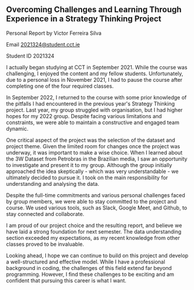 ## Overcoming Challenges and Learning Through Experience in a Strategy Thinking Project

Personal Report by Victor Ferreira Silva

Email 2021324@student.cct.ie

Student ID 2021324

I actually began studying at CCT in September 2021. While the course was challenging, I enjoyed the content and my fellow students. Unfortunately, due to a personal loss in November 2021, I had to pause the course after completing one of the four required classes.

In September 2022, I returned to the course with some prior knowledge of the pitfalls I had encountered in the previous year's Strategy Thinking project. Last year, my group struggled with organisation, but I had higher hopes for my 2022 group. Despite facing various limitations and constraints, we were able to maintain a constructive and engaged team dynamic.

One critical aspect of the project was the selection of the dataset and project theme. Given the limited room for changes once the project was underway, it was important to make a wise choice. When I learned about the 3W Dataset from Petrobras in the Brazilian media, I saw an opportunity to investigate and present it to my group. Although the group initially approached the idea skeptically - which was very understandable - we ultimately decided to pursue it. I took on the main responsibility for understanding and analysing the data.

Despite the full-time commitments and various personal challenges faced by group members, we were able to stay committed to the project and course. We used various tools, such as Slack, Google Meet, and Github, to stay connected and collaborate.

I am proud of our project choice and the resulting report, and believe we have laid a strong foundation for next semester. The data understanding section exceeded my expectations, as my recent knowledge from other classes proved to be invaluable.

Looking ahead, I hope we can continue to build on this project and develop a well-structured and effective model. While I have a professional background in coding, the challenges of this field extend far beyond programming. However, I find these challenges to be exciting and am confident that pursuing this career is what I want.
